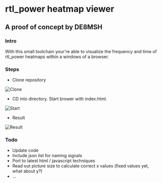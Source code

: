 # rtl_power heatmap viewer
## A proof of concept by DE8MSH

### Intro
With this small toolchain your're able to visualize the frequency and time of rtl_power heatmaps within a windows of a browser.

### Steps
* Clone repository

![Clone](http://www.qth.at/de8msh/git/clone.png "Clone repository")

* CD into directory. Start brower with index.html.

![Start](http://www.qth.at/de8msh/git/start.png "Start browser")

* Result

![Result](http://www.qth.at/de8msh/git/result.png "Result")



###  Todo
* Update code
* Include json list for naming signals
* Port to latest html / javascript techniques
* Read out picture size to calculate correct x values (fixed values yet, what about y?)
* ...
